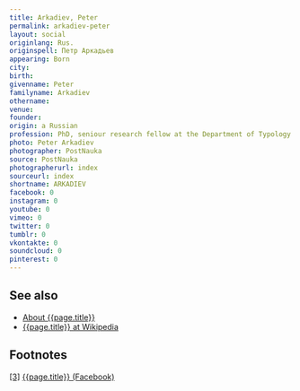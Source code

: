 ```yaml
---
title: Arkadiev, Peter
permalink: arkadiev-peter
layout: social
originlang: Rus.
originspell: Петр Аркадьев
appearing: Born
city:
birth:
givenname: Peter
familyname: Arkadiev
othername:
venue:
founder:
origin: a Russian
profession: PhD, seniour research fellow at the Department of Typology and Comparative Linguistics
photo: Peter Arkadiev
photographer: PostNauka
source: PostNauka
photographerurl: index
sourceurl: index
shortname: ARKADIEV
facebook: 0
instagram: 0
youtube: 0
vimeo: 0
twitter: 0
tumblr: 0
vkontakte: 0
soundcloud: 0
pinterest: 0
---
```


## See also

+ [About {{page.title}}](index)
+ [{{page.title}} at Wikipedia](index)

## Footnotes

[[3]](#a3) <span id="f3"></span> [{{page.title}} (Facebook)](index)
